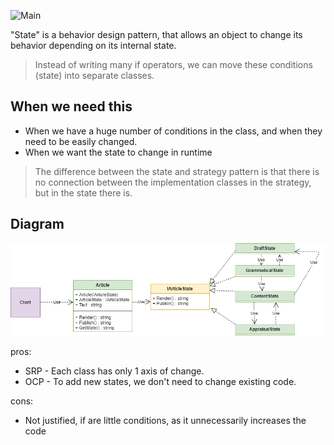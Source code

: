 ![Main](ImgForReadme/status.png)

"State" is a behavior design pattern, that allows an object to change its behavior depending on its internal state.

> Instead of writing many if operators, we can move these conditions (state) into separate classes.

## When we need this

- When we have a huge number of conditions in the class, and when they need to be easily changed.
- When we want the state to change in runtime

> The difference between the state and strategy pattern is that there is no connection between the implementation classes in the strategy, but in the state there is.

## Diagram
![Uml](ImgForReadme/UML.png)

pros:
- SRP - Each class has only 1 axis of change.
- OCP - To add new states, we don't need to change existing code.

cons:
- Not justified, if are little conditions, as it unnecessarily increases the code